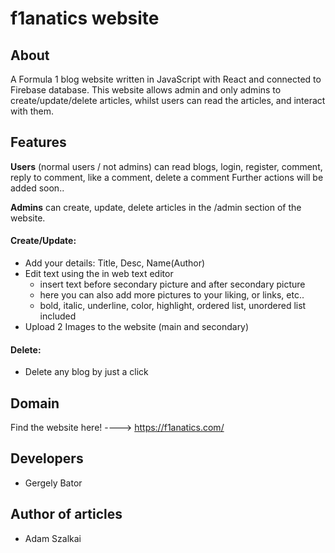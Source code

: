 # f1anatics website

## About
A Formula 1 blog website written in JavaScript with React and connected to Firebase database. This website allows admin and only admins to create/update/delete articles, whilst users can read the articles, and interact with them.

## Features
<b>Users</b> (normal users / not admins) can read blogs, login, register, comment, reply to comment, like a comment, delete a comment
Further actions will be added soon..

<b>Admins</b> can create, update, delete articles in the /admin section of the website.
#### Create/Update:
- Add your details: Title, Desc, Name(Author)
- Edit text using the in web text editor 
  - insert text before secondary picture and after secondary picture
  - here you can also add more pictures to your liking, or links, etc..
  - bold, italic, underline, color, highlight, ordered list, unordered list included
- Upload 2 Images to the website (main and secondary)
#### Delete:
- Delete any blog by just a click

## Domain
Find the website here! ----> https://f1anatics.com/

## Developers
- Gergely Bator

## Author of articles
- Adam Szalkai
